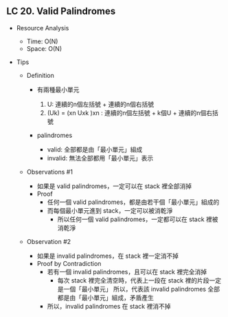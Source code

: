 ## LC 20. Valid Palindromes
- Resource Analysis
    - Time: O(N)
    - Space: O(N)

- Tips
    - Definition
        - 有兩種最小單元
            1. U: 連續的n個左括號 + 連續的n個右括號 
            2. (Uk) = (xn Uxk )xn : 連續的n個左括號 + k個U + 連續的n個右括號 

        - palindromes
            - valid: 全部都是由「最小單元」組成
            - invalid: 無法全部都用「最小單元」表示
      
    - Observations #1
        - 如果是 valid palindromes，一定可以在 stack 裡全部消掉
        - Proof
            - 任何一個 valid palindromes，都是由若干個「最小單元」組成的
            - 而每個最小單元進到 stack，一定可以被消乾淨 
                - 所以任何一個 valid palindromes，一定都可以在 stack 裡被消乾淨

    - Observation #2
        - 如果是 invalid palindromes，在 stack 裡一定消不掉
        - Proof by Contradiction
            - 若有一個 invalid palindromes，且可以在 stack 裡完全消掉
                - 每次 stack 裡完全清空時，代表上一段在 stack 裡的片段一定是一個「最小單元」
                  所以，代表該 invalid palindromes 全部都是由「最小單元」組成，矛盾產生
            - 所以，invalid palindromes 在 stack 裡消不掉    